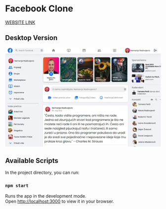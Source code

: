 # Facebook Clone

<a href="https://facebook-clone-ab37a.web.app/" target="_blank">WEBSITE LINK</a>

## Desktop Version
<img src="facebook-clone.webp" />

## Available Scripts

In the project directory, you can run:

### `npm start`

Runs the app in the development mode.<br />
Open [http://localhost:3000](http://localhost:3000) to view it in your browser.
